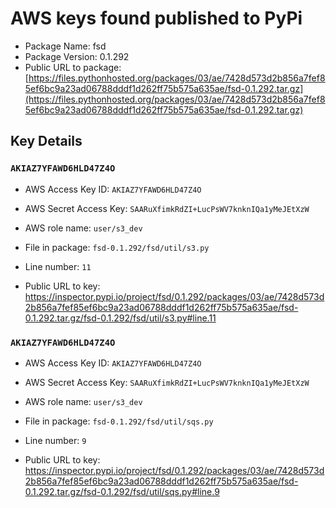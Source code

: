 # AWS keys found published to PyPi

* Package Name: fsd
* Package Version: 0.1.292
* Public URL to package: [https://files.pythonhosted.org/packages/03/ae/7428d573d2b856a7fef85ef6bc9a23ad06788dddf1d262ff75b575a635ae/fsd-0.1.292.tar.gz](https://files.pythonhosted.org/packages/03/ae/7428d573d2b856a7fef85ef6bc9a23ad06788dddf1d262ff75b575a635ae/fsd-0.1.292.tar.gz)

## Key Details

### `AKIAZ7YFAWD6HLD47Z4O`

* AWS Access Key ID: `AKIAZ7YFAWD6HLD47Z4O`
* AWS Secret Access Key: `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` 
* AWS role name: `user/s3_dev`
* File in package: `fsd-0.1.292/fsd/util/s3.py`
* Line number: `11`

* Public URL to key: https://inspector.pypi.io/project/fsd/0.1.292/packages/03/ae/7428d573d2b856a7fef85ef6bc9a23ad06788dddf1d262ff75b575a635ae/fsd-0.1.292.tar.gz/fsd-0.1.292/fsd/util/s3.py#line.11



### `AKIAZ7YFAWD6HLD47Z4O`

* AWS Access Key ID: `AKIAZ7YFAWD6HLD47Z4O`
* AWS Secret Access Key: `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` 
* AWS role name: `user/s3_dev`
* File in package: `fsd-0.1.292/fsd/util/sqs.py`
* Line number: `9`

* Public URL to key: https://inspector.pypi.io/project/fsd/0.1.292/packages/03/ae/7428d573d2b856a7fef85ef6bc9a23ad06788dddf1d262ff75b575a635ae/fsd-0.1.292.tar.gz/fsd-0.1.292/fsd/util/sqs.py#line.9


